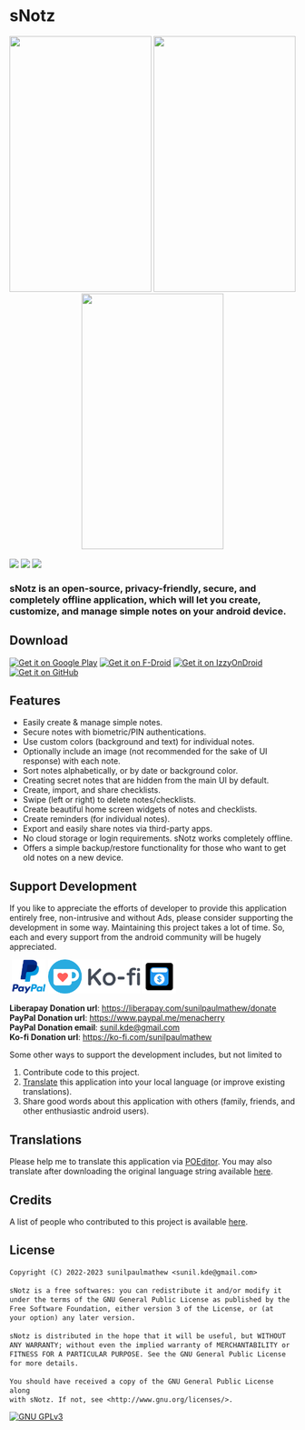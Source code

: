 # sNotz

<p style="text-align: center"><img src="https://raw.githubusercontent.com/sunilpaulmathew/sNotz/master/fastlane/metadata/android/en-US/images/phoneScreenshots/002.jpg" alt="" width="250" height="450" /> <img src="https://raw.githubusercontent.com/sunilpaulmathew/sNotz/master/fastlane/metadata/android/en-US/images/phoneScreenshots/001.jpg" alt="" width="250" height="450" /> <img src="https://raw.githubusercontent.com/sunilpaulmathew/sNotz/master/fastlane/metadata/android/en-US/images/phoneScreenshots/005.jpg" alt="" width="250" height="450" /></p>

[![](https://img.shields.io/badge/sNotz-v0.27-green)](https://play.google.com/store/apps/details?id=com.sunilpaulmathew.snotz)
![](https://img.shields.io/github/languages/top/sunilpaulmathew/sNotz)
![](https://img.shields.io/github/contributors/sunilpaulmathew/sNotz)

### sNotz is an open-source, privacy-friendly, secure, and completely offline application, which will let you create, customize, and manage simple notes on your android device.

## Download
[<img src="https://play.google.com/intl/en_us/badges/images/generic/en-play-badge.png"
alt="Get it on Google Play"
height="80">](https://play.google.com/store/apps/details?id=com.sunilpaulmathew.snotz)
[<img src="https://fdroid.gitlab.io/artwork/badge/get-it-on.png"
alt="Get it on F-Droid"
height="80">](https://f-droid.org/packages/com.sunilpaulmathew.snotz)
[<img src="https://gitlab.com/IzzyOnDroid/repo/-/raw/master/assets/IzzyOnDroid.png"
alt="Get it on IzzyOnDroid"
height="80">](https://apt.izzysoft.de/fdroid/index/apk/com.sunilpaulmathew.snotz)
[<img src="https://i.ibb.co/q0mdc4Z/get-it-on-github.png"
alt="Get it on GitHub"
height="80">](https://github.com/sunilpaulmathew/sNotz/releases/download/v0.27/app-fdroid-release.apk)

## Features
* Easily create & manage simple notes.
* Secure notes with biometric/PIN authentications.
* Use custom colors (background and text) for individual notes.
* Optionally include an image (not recommended for the sake of UI response) with each note.
* Sort notes alphabetically, or by date or background color.
* Creating secret notes that are hidden from the main UI by default.
* Create, import, and share checklists.
* Swipe (left or right) to delete notes/checklists.
* Create beautiful home screen widgets of notes and checklists.
* Create reminders (for individual notes).
* Export and easily share notes via third-party apps.
* No cloud storage or login requirements. sNotz works completely offline.
* Offers a simple backup/restore functionality for those who want to get old notes on a new device.

## Support Development
If you like to appreciate the efforts of developer to provide this application entirely free, non-intrusive and without Ads, please consider supporting the development in some way. Maintaining this project takes a lot of time. So, each and every support from the android community will be hugely appreciated.
<p><a href="https://liberapay.com/sunilpaulmathew/donate" target="_blank"><img src="https://liberapay.com/assets/widgets/donate.svg" alt="" height="60" /></a> <a href="https://www.paypal.me/menacherry" target="_blank"><img src="https://github.com/SmartPack/SmartPack.github.io/blob/master/asset/pic005.png?raw=true" alt="" height="60" /></a> <a href="https://ko-fi.com/sunilpaulmathew" target="_blank"><img src="https://github.com/SmartPack/SmartPack.github.io/blob/master/asset/pic010.png?raw=true" alt="" height="60" /></a> <a href="https://play.google.com/store/apps/details?id=com.smartpack.donate" target="_blank"><img src="https://github.com/SmartPack/SmartPack.github.io/blob/master/asset/pic009.png?raw=true" alt="" height="60" /></a></p>
<p><strong>Liberapay Donation url</strong>: <a href="https://liberapay.com/sunilpaulmathew/donate" target="_blank">https://liberapay.com/sunilpaulmathew/donate</a><br><strong>PayPal Donation url</strong>: <a href="https://www.paypal.me/menacherry" target="_blank">https://www.paypal.me/menacherry</a><br><strong>PayPal Donation  email</strong>: <a href="mailto:sunil.kde@gmail.com">sunil.kde@gmail.com</a><br><strong>Ko-fi Donation url</strong>: <a href="https://ko-fi.com/sunilpaulmathew" target="_blank">https://ko-fi.com/sunilpaulmathew</a></p>

Some other ways to support the development includes, but not limited to
<ol>
    <li>Contribute code to this project.</li>
    <li><a href="https://poeditor.com/join/project?hash=LOg2GmFfbV" target="_blank">Translate</a> this application into your local language (or improve existing translations).</li>
    <li>Share good words about this application with others (family, friends, and other enthusiastic android users).</li>
</ol>

## Translations
Please help me to translate this application via [POEditor](https://poeditor.com/join/project?hash=LOg2GmFfbV). You may also translate after downloading the original language string available [here](app/src/main/res/values/strings.xml).

## Credits
A list of people who contributed to this project is available [here](Credits.md).

## License

    Copyright (C) 2022-2023 sunilpaulmathew <sunil.kde@gmail.com>

    sNotz is a free softwares: you can redistribute it and/or modify it
    under the terms of the GNU General Public License as published by the
    Free Software Foundation, either version 3 of the License, or (at
    your option) any later version.

    sNotz is distributed in the hope that it will be useful, but WITHOUT
    ANY WARRANTY; without even the implied warranty of MERCHANTABILITY or
    FITNESS FOR A PARTICULAR PURPOSE. See the GNU General Public License
    for more details.

    You should have received a copy of the GNU General Public License along
    with sNotz. If not, see <http://www.gnu.org/licenses/>.
    
[![GNU GPLv3](https://www.gnu.org/graphics/gplv3-127x51.png)](https://www.gnu.org/licenses/gpl-3.0.en.html)
